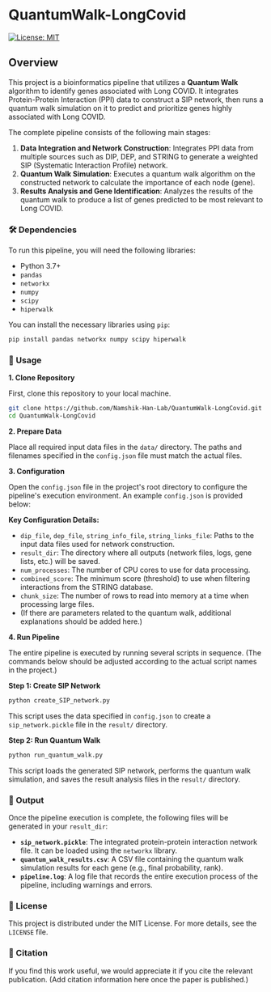 # QuantumWalk-LongCovid


[![License: MIT](https://img.shields.io/badge/License-MIT-yellow.svg)](https://opensource.org/licenses/MIT)

## Overview

This project is a bioinformatics pipeline that utilizes a **Quantum Walk** algorithm to identify genes associated with Long COVID. It integrates Protein-Protein Interaction (PPI) data to construct a SIP network, then runs a quantum walk simulation on it to predict and prioritize genes highly associated with Long COVID.

The complete pipeline consists of the following main stages:

1.  **Data Integration and Network Construction**: Integrates PPI data from multiple sources such as DIP, DEP, and STRING to generate a weighted SIP (Systematic Interaction Profile) network.
2.  **Quantum Walk Simulation**: Executes a quantum walk algorithm on the constructed network to calculate the importance of each node (gene).
3.  **Results Analysis and Gene Identification**: Analyzes the results of the quantum walk to produce a list of genes predicted to be most relevant to Long COVID.

### 🛠️ Dependencies

To run this pipeline, you will need the following libraries:
* Python 3.7+
* `pandas`
* `networkx`
* `numpy`
* `scipy`
* `hiperwalk`

You can install the necessary libraries using `pip`:
```bash
pip install pandas networkx numpy scipy hiperwalk
```

### 🚀 Usage

**1. Clone Repository**

First, clone this repository to your local machine.
```bash
git clone https://github.com/Namshik-Han-Lab/QuantumWalk-LongCovid.git
cd QuantumWalk-LongCovid
```

**2. Prepare Data**

Place all required input data files in the `data/` directory. The paths and filenames specified in the `config.json` file must match the actual files.

**3. Configuration**

Open the `config.json` file in the project's root directory to configure the pipeline's execution environment. An example `config.json` is provided below:

**Key Configuration Details:**
* `dip_file`, `dep_file`, `string_info_file`, `string_links_file`: Paths to the input data files used for network construction.
* `result_dir`: The directory where all outputs (network files, logs, gene lists, etc.) will be saved.
* `num_processes`: The number of CPU cores to use for data processing.
* `combined_score`: The minimum score (threshold) to use when filtering interactions from the STRING database.
* `chunk_size`: The number of rows to read into memory at a time when processing large files.
* (If there are parameters related to the quantum walk, additional explanations should be added here.)

**4. Run Pipeline**

The entire pipeline is executed by running several scripts in sequence. (The commands below should be adjusted according to the actual script names in the project.)

**Step 1: Create SIP Network**
```bash
python create_SIP_network.py
```
This script uses the data specified in `config.json` to create a `sip_network.pickle` file in the `result/` directory.

**Step 2: Run Quantum Walk**
```bash
python run_quantum_walk.py
```
This script loads the generated SIP network, performs the quantum walk simulation, and saves the result analysis files in the `result/` directory.

### 📂 Output

Once the pipeline execution is complete, the following files will be generated in your `result_dir`:

* **`sip_network.pickle`**: The integrated protein-protein interaction network file. It can be loaded using the `networkx` library.
* **`quantum_walk_results.csv`**: A CSV file containing the quantum walk simulation results for each gene (e.g., final probability, rank).
* **`pipeline.log`**: A log file that records the entire execution process of the pipeline, including warnings and errors.

### 📝 License

This project is distributed under the MIT License. For more details, see the `LICENSE` file.

### 📜 Citation

If you find this work useful, we would appreciate it if you cite the relevant publication. (Add citation information here once the paper is published.)
